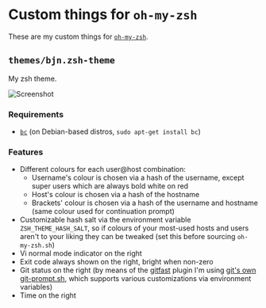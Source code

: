 Custom things for `oh-my-zsh`
=============================

These are my custom things for [`oh-my-zsh`][omz].

[omz]: https://github.com/robbyrussell/oh-my-zsh

`themes/bjn.zsh-theme`
----------------------

My zsh theme.

![Screenshot](http://i.imgur.com/N7gGsbw.png)

### Requirements

- [`bc`][bc] (on Debian-based distros, `sudo apt-get install bc`)

### Features

- Different colours for each user@host combination:
  - Username's colour is chosen via a hash of the username, except super users
    which are always bold white on red
  - Host's colour is chosen via a hash of the hostname
  - Brackets' colour is chosen via a hash of the username and hostname (same
    colour used for continuation prompt)
- Customizable hash salt via the environment variable `ZSH_THEME_HASH_SALT`, so
  if colours of your most-used hosts and users aren't to your liking they can be
  tweaked (set this before sourcing `oh-my-zsh.sh`)
- Vi normal mode indicator on the right
- Exit code always shown on the right, bright when non-zero
- Git status on the right (by means of the [gitfast][gitfast] plugin I'm using
  [git's own git-prompt.sh][git-prompt], which supports various customizations
  via environment variables)
- Time on the right

[bc]: https://en.wikipedia.org/wiki/Bc_(programming_language)
[gitfast]: https://github.com/robbyrussell/oh-my-zsh/tree/master/plugins/gitfast
[git-prompt]: https://github.com/git/git/blob/master/contrib/completion/git-prompt.sh
